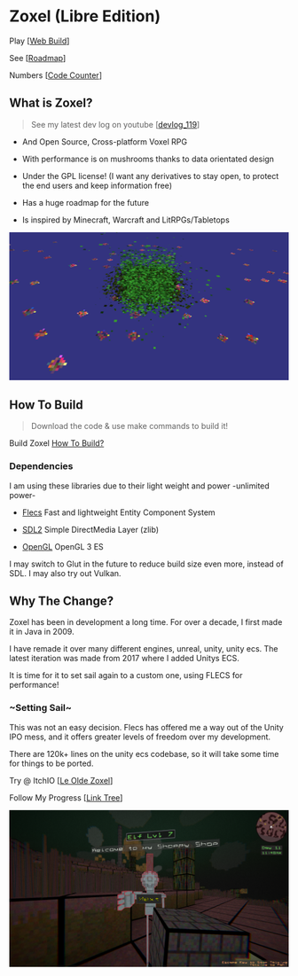 # Zoxel (Libre Edition)

Play [[Web Build](https://deus369.github.io/open-zoxel/web-demo/)]

See [[Roadmap](documents/todos/todo-main.md)]

Numbers [[Code Counter](documents/CodeCounter/results.md)]

## What is Zoxel?

> See my latest dev log on youtube [[devlog_119](https://www.youtube.com/watch?v=Yb5DiXVt1k0.mp4)]

- And Open Source, Cross-platform Voxel RPG

- With performance is on mushrooms thanks to data orientated design

- Under the GPL license! (I want any derivatives to stay open, to protect the end users and keep information free)

- Has a huge roadmap for the future

- Is inspired by Minecraft, Warcraft and LitRPGs/Tabletops

![Le New Zoxel](/screenshots/screenshot_2022-11-04_18-56-29.png?raw=false "Le New Zoxel")

## How To Build

> Download the code & use make commands to build it!

Build Zoxel [How To Build?](documents/howtos/howto-build.md)

### Dependencies

I am using these libraries due to their light weight and power -unlimited power-

- [Flecs](https://github.com/SanderMertens/flecs) Fast and lightweight Entity Component System

- [SDL2](https://www.libsdl.org/index.php) Simple DirectMedia Layer (zlib)

- [OpenGL](https://www.khronos.org/opengles/) OpenGL 3 ES

I may switch to Glut in the future to reduce build size even more, instead of SDL. I may also try out Vulkan.

## Why The Change?

Zoxel has been in development a long time. For over a decade, I first made it in Java in 2009.

I have remade it over many different engines, unreal, unity, unity ecs. The latest iteration was made from 2017 where I added Unitys ECS.

It is time for it to set sail again to a custom one, using FLECS for performance!

### ~Setting Sail~

This was not an easy decision. Flecs has offered me a way out of the Unity IPO mess, and it offers greater levels of freedom over my development.

There are 120k+ lines on the unity ecs codebase, so it will take some time for things to be ported.

Try @ ItchIO [[Le Olde Zoxel](https://deus0.itch.io/zoxel)]

Follow My Progress [[Link Tree](https://linktr.ee/lorddeus)]

![Le Old Zoxel](/screenshots/KEyHna.png?raw=false "Le Old Zoxel")
